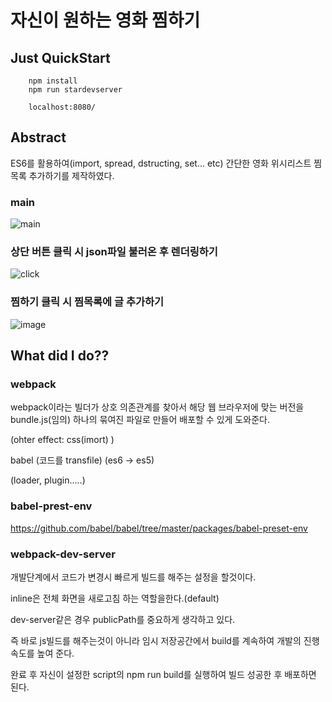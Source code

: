 # 자신이 원하는 영화 찜하기

## Just QuickStart 
```
    npm install 
    npm run stardevserver 

    localhost:8080/
```

## Abstract
ES6를 활용하여(import, spread, dstructing, set... etc) 간단한 영화 위시리스트 찜목록 추가하기를 제작하였다.
### main
![main](https://github.com/yjkwon07/Front-End/blob/master/blog_LikeSelector(ES6)/image/main.PNG)
### 상단 버튼 클릭 시 json파일 불러온 후 렌더링하기
![click](https://github.com/yjkwon07/Front-End/blob/master/blog_LikeSelector(ES6)/image/click.PNG)
### 찜하기 클릭 시 찜목록에 글 추가하기
![image](https://github.com/yjkwon07/Front-End/blob/master/blog_LikeSelector(ES6)/image/ZZIm.PNG)


## What did I do??
### webpack
webpack이라는 빌더가 상호 의존관계를 찾아서 해당 웹 브라우저에 맞는 버전을 bundle.js(임의) 하나의 묶여진 파일로 만들어 배포할 수 있게 도와준다.

(ohter effect: css(imort) )

babel (코드를 transfile) (es6 -> es5)

(loader, plugin.....)

### babel-prest-env

https://github.com/babel/babel/tree/master/packages/babel-preset-env

### webpack-dev-server
개발단계에서 코드가 변경시 빠르게 빌드를 해주는 설정을 할것이다.

inline은 전체 화면을 새로고침 하는 역할을한다.(default)

dev-server같은 경우 publicPath를 중요하게 생각하고 있다. 

즉 바로 js빌드를 해주는것이 아니라 임시 저장공간에서 build를 계속하여 개발의 진행속도를 높여 준다.

완료 후 자신이 설정한 script의 npm run build를 실행하여 빌드 성공한 후 배포하면 된다.





